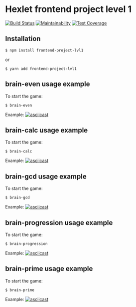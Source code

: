Hexlet frontend project level 1
===============================
[![Build Status](https://travis-ci.org/sixnames/frontend-project-lvl1.svg?branch=master)](https://travis-ci.org/sixnames/frontend-project-lvl1)
[![Maintainability](https://api.codeclimate.com/v1/badges/2cb033b6847d7b377dba/maintainability)](https://codeclimate.com/github/sixnames/frontend-project-lvl1/maintainability)
[![Test Coverage](https://api.codeclimate.com/v1/badges/2cb033b6847d7b377dba/test_coverage)](https://codeclimate.com/github/sixnames/frontend-project-lvl1/test_coverage)

Installation
------------------
`$ npm install frontend-project-lvl1`

or

`$ yarn add frontend-project-lvl1`

brain-even usage example
------------------

To start the game:

`$ brain-even`

Example:
[![asciicast](https://asciinema.org/a/283108.svg)](https://asciinema.org/a/283108)

brain-calc usage example
------------------

To start the game:

`$ brain-calc`

Example:
[![asciicast](https://asciinema.org/a/283021.svg)](https://asciinema.org/a/283021)

brain-gcd usage example
------------------

To start the game:

`$ brain-gcd`

Example:
[![asciicast](https://asciinema.org/a/283025.svg)](https://asciinema.org/a/283025)

brain-progression usage example
------------------

To start the game:

`$ brain-progression`

Example:
[![asciicast](https://asciinema.org/a/283107.svg)](https://asciinema.org/a/283107)

brain-prime usage example
------------------

To start the game:

`$ brain-prime`

Example:
[![asciicast](https://asciinema.org/a/283260.svg)](https://asciinema.org/a/283260)
